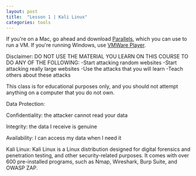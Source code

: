 ```yaml
---
layout: post
title:  "Lesson 1 | Kali Linux"
categories: tools
---
```


If you're on a Mac, go ahead and download [Parallels][parallels], which you can use to run a VM. If you're running Windows, use [VMWare Player][vmware-player].

[parallels]: https://www.parallels.com/
[vmware-player]: https://www.vmware.com/products/workstation-player.html


Disclaimer:
DO NOT USE THE MATERIAL YOU LEARN ON THIS COURSE TO DO ANY OF THE FOLLOWING:
-Start attacking random websites
-Start attacking really large websites
-Use the attacks that you will learn
-Teach others about these attacks

This class is for educational purposes only, and you should not attempt anything on a computer that you do not own.


Data Protection:

Confidentiality: the attacker cannot read your data

Integrity: the data I receive is genuine

Availability: I can access my data when I need it



Kali Linux:
Kali Linux is a Linux distribution designed for digital forensics and penetration testing, and other security-related purposes.
It comes with over 600 pre-installed programs, such as Nmap, Wireshark, Burp Suite, and OWASP ZAP.